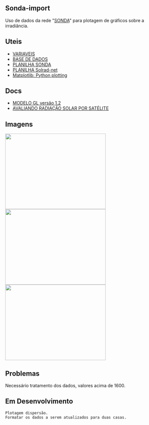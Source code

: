 ## Sonda-import
Uso de dados da rede "[SONDA](http://sonda.ccst.inpe.br/)" para plotagem de gráficos sobre a irradiância.

## Uteis
* [VARIAVEIS](http://sonda.ccst.inpe.br/infos/variaveis.html)
* [BASE DE DADOS](http://sonda.ccst.inpe.br/basedados/index.html)
* [PLANILHA SONDA](https://docs.google.com/spreadsheets/d/1ES7P4ceGymjs6OZsKRsFb3sd5BV8xkTk7Xd2MNBP59U/edit?usp=sharing)
* [PLANILHA Solrad-net](https://docs.google.com/spreadsheets/d/1X-PWb7m5uWbimovofMT0PRdH1fbAE42fSPsN49ktA4Y/edit?usp=sharing)
* [Matplotlib: Python plotting](https://matplotlib.org/)

## Docs
* [MODELO GL versão 1.2](http://satelite.cptec.inpe.br/radiacao/docs/RefTT/RTecnico001-2011-RST-20110624b.pdf)
* [AVALIANDO RADIAÇÃO SOLAR POR SATÉLITE](https://github.com/LuizFelipeNeves/Sonda-import/blob/master/src/docs/Avaliando_RSolar_por_Sat%C3%A9lite_Ceballos_et_al.pdf)

## Imagens
<img width="320" height="240" src="https://raw.githubusercontent.com/LuizFelipeNeves/Sonda-import/master/src/img/305.png">
<img width="320" height="240" src="https://raw.githubusercontent.com/LuizFelipeNeves/Sonda-import/master/src/img/306.png">
<img width="320" height="240" src="https://raw.githubusercontent.com/LuizFelipeNeves/Sonda-import/master/src/img/Figure_1000.png">

## Problemas
Necessário tratamento dos dados, valores acima de 1600.
## Em Desenvolvimento
    Plotagem dispersão.
    Formatar os dados a serem atualizados para duas casas.
